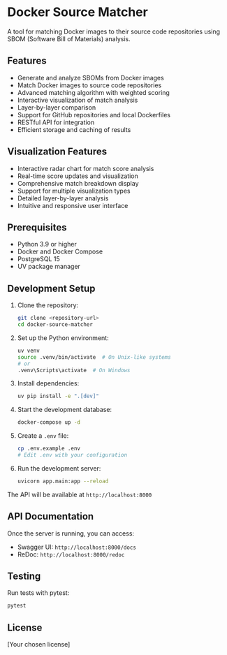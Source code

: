 # Docker Source Matcher

A tool for matching Docker images to their source code repositories using SBOM (Software Bill of Materials) analysis.

## Features

- Generate and analyze SBOMs from Docker images
- Match Docker images to source code repositories
- Advanced matching algorithm with weighted scoring
- Interactive visualization of match analysis
- Layer-by-layer comparison
- Support for GitHub repositories and local Dockerfiles
- RESTful API for integration
- Efficient storage and caching of results

## Visualization Features

- Interactive radar chart for match score analysis
- Real-time score updates and visualization
- Comprehensive match breakdown display
- Support for multiple visualization types
- Detailed layer-by-layer analysis
- Intuitive and responsive user interface

## Prerequisites

- Python 3.9 or higher
- Docker and Docker Compose
- PostgreSQL 15
- UV package manager

## Development Setup

1. Clone the repository:
   ```bash
   git clone <repository-url>
   cd docker-source-matcher
   ```

2. Set up the Python environment:
   ```bash
   uv venv
   source .venv/bin/activate  # On Unix-like systems
   # or
   .venv\Scripts\activate  # On Windows
   ```

3. Install dependencies:
   ```bash
   uv pip install -e ".[dev]"
   ```

4. Start the development database:
   ```bash
   docker-compose up -d
   ```

5. Create a `.env` file:
   ```bash
   cp .env.example .env
   # Edit .env with your configuration
   ```

6. Run the development server:
   ```bash
   uvicorn app.main:app --reload
   ```

The API will be available at `http://localhost:8000`

## API Documentation

Once the server is running, you can access:
- Swagger UI: `http://localhost:8000/docs`
- ReDoc: `http://localhost:8000/redoc`

## Testing

Run tests with pytest:
```bash
pytest
```

## License

[Your chosen license] 